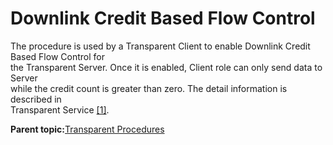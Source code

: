 # Downlink Credit Based Flow Control

The procedure is used by a Transparent Client to enable Downlink Credit Based Flow Control for<br /> the Transparent Server. Once it is enabled, Client role can only send data to Server<br /> while the credit count is greater than zero. The detail information is described in<br /> Transparent Service [\[1\]](GUID-019FDCBD-1C56-4E89-B909-18844EDC6FD2.md#GUID-76D6ED9A-9D1F-476D-8220-D0D307741BD4).

**Parent topic:**[Transparent Procedures](GUID-F5A27160-65F1-4CF8-ACB1-237AC4B3F956.md)

